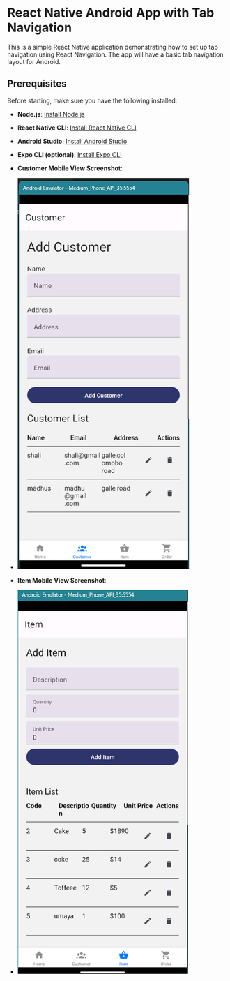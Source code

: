 # React Native Android App with Tab Navigation

This is a simple React Native application demonstrating how to set up tab navigation using React Navigation. The app will have a basic tab navigation layout for Android.

## Prerequisites

Before starting, make sure you have the following installed:

- **Node.js**: [Install Node.js](https://nodejs.org/)
- **React Native CLI**: [Install React Native CLI](https://reactnative.dev/docs/environment-setup)
- **Android Studio**: [Install Android Studio](https://developer.android.com/studio)
- **Expo CLI (optional)**: [Install Expo CLI](https://docs.expo.dev/get-started/installation/)
  
-  **Customer Mobile View Screenshot**:
- ![Alt text](assets/Customer.png)
- **Item Mobile View Screenshot**:
- ![Alt text](assets/Item.png)
